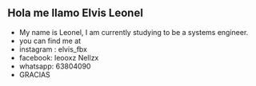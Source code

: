 ## Hola me llamo Elvis Leonel
- My name is Leonel, I am currently studying to be a systems engineer.
- you can find me at
- instagram : elvis_fbx
- facebook: leooxz Nellzx
- whatsapp: 63804090
- GRACIAS 


<!--
**leon4l25/leon4l25** is a ✨ _special_ ✨ repository because its `README.md` (this file) appears on your GitHub profile.

Here are some ideas to get you started:

- 🔭 I’m currently working on ...
- 🌱 I’m currently learning ...
- 👯 I’m looking to collaborate on ...
- 🤔 I’m looking for help with ...
- 💬 Ask me about ...
- 📫 How to reach me: ...
- 😄 Pronouns: ...
- ⚡ Fun fact: ...
-->
